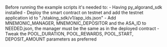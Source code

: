 Before running the example scripts it's needed to:
    - Having py_algorand_sdk installed
    - Deploy the smart contract on testnet and add the testnet application id to "./staking_sdk/v1/app_ids.json"
    - Add MNEMONIC_MANAGER, MNEMONIC_DEPOSITOR and the ASA_ID to NEEDED.json, the manager must be the same as in the deployed contract
    - Tweak the POOL_DURATION, POOL_REWARDS, POOL_START, DEPOSIT_AMOUNT parameters as preferred